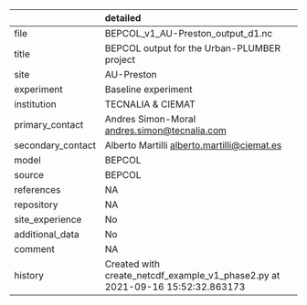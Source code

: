 |                   | detailed                                                                      |
|:------------------|:------------------------------------------------------------------------------|
| file              | BEPCOL_v1_AU-Preston_output_d1.nc                                             |
| title             | BEPCOL output for the Urban-PLUMBER project                                   |
| site              | AU-Preston                                                                    |
| experiment        | Baseline experiment                                                           |
| institution       | TECNALIA & CIEMAT                                                             |
| primary_contact   | Andres Simon-Moral andres.simon@tecnalia.com                                  |
| secondary_contact | Alberto Martilli alberto.martilli@ciemat.es                                   |
| model             | BEPCOL                                                                        |
| source            | BEPCOL                                                                        |
| references        | NA                                                                            |
| repository        | NA                                                                            |
| site_experience   | No                                                                            |
| additional_data   | No                                                                            |
| comment           | NA                                                                            |
| history           | Created with create_netcdf_example_v1_phase2.py at 2021-09-16 15:52:32.863173 |
